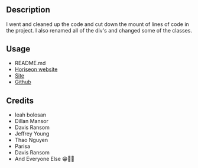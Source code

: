# <Horiseon>
## Description
I went and cleaned up the code and cut down the mount of lines of code in the project.
I also renamed all of the div's and changed some of the classes.
## Usage
 - README.md
 - [Horiseon website](assets/images/screenshot.png)
 - [Site](https://ngolston.github.io/horiseon/)
 - [Github](https://github.com/ngolston/horiseon/)
## Credits
- leah bolosan
- Dillan Mansor
- Davis Ransom
- Jeffrey Young
- Thao Nguyen
- Parisa
- Davis Ransom
- And Everyone Else 😁🙏🏾